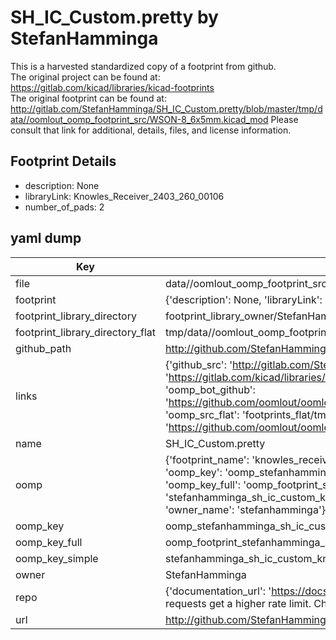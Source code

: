 # SH_IC_Custom.pretty by StefanHamminga  
This is a harvested standardized copy of a footprint from github.  
The original project can be found at:  
https://gitlab.com/kicad/libraries/kicad-footprints  
The original footprint can be found at:
http://gitlab.com/StefanHamminga/SH_IC_Custom.pretty/blob/master/tmp/data//oomlout_oomp_footprint_src/WSON-8_6x5mm.kicad_mod
Please consult that link for additional, details, files, and license information.  
## Footprint Details
* description: None  
* libraryLink: Knowles_Receiver_2403_260_00106  
* number_of_pads: 2  
## yaml dump  
| Key | Value |  
| --- | --- |  
| file | data//oomlout_oomp_footprint_src/SH_IC_Custom.pretty/Knowles_Receiver_2403_260_00106.kicad_mod |  
| footprint | {'description': None, 'libraryLink': 'Knowles_Receiver_2403_260_00106', 'number_of_pads': 2} |  
| footprint_library_directory | footprint_library_owner/StefanHamminga_SH_IC_Custom.pretty |  
| footprint_library_directory_flat | tmp/data//oomlout_oomp_footprint_src/footprints_flat/stefanhamminga_sh_ic_custom_knowles_receiver_2403_260_00106/working |  
| github_path | http://github.com/StefanHamminga/SH_IC_Custom.pretty/blob/master/tmp/data//oomlout_oomp_footprint_src/Knowles_Receiver_2403_260_00106.kicad_mod |  
| links | {'github_src': 'http://gitlab.com/StefanHamminga/SH_IC_Custom.pretty/blob/master/tmp/data//oomlout_oomp_footprint_src/WSON-8_6x5mm.kicad_mod', 'github_src_repo': 'https://gitlab.com/kicad/libraries/kicad-footprints', 'oomp_bot': 'tmp/data//oomlout_oomp_footprint_src/footprints/stefanhamminga_sh_ic_custom_knowles_receiver_2403_260_00106/working', 'oomp_bot_github': 'https://github.com/oomlout/oomlout_oomp_footprint_bot/tree/main/tmp/data//oomlout_oomp_footprint_src/footprints/stefanhamminga_sh_ic_custom_knowles_receiver_2403_260_00106/working', 'oomp_src_flat': 'footprints_flat/tmp/data//oomlout_oomp_footprint_src/footprints_flat/stefanhamminga_sh_ic_custom_knowles_receiver_2403_260_00106/working', 'oomp_src_flat_github': 'https://github.com/oomlout/oomlout_oomp_footprint_src/tree/main/tmp/data//oomlout_oomp_footprint_src/footprints_flat/stefanhamminga_sh_ic_custom_knowles_receiver_2403_260_00106/working'} |  
| name | SH_IC_Custom.pretty |  
| oomp | {'footprint_name': 'knowles_receiver_2403_260_00106', 'library_name': 'sh_ic_custom', 'md5': '1ff2e392ecd27f2b5f5dad2a5d8f8db3', 'md5_10': '1ff2e392ec', 'md5_5': '1ff2e', 'md5_6': '1ff2e3', 'oomp_key': 'oomp_stefanhamminga_sh_ic_custom_knowles_receiver_2403_260_00106', 'oomp_key_extra': 'oomp_footprint_stefanhamminga_sh_ic_custom_knowles_receiver_2403_260_00106', 'oomp_key_full': 'oomp_footprint_stefanhamminga_sh_ic_custom_knowles_receiver_2403_260_00106_1ff2e3', 'oomp_key_simple': 'stefanhamminga_sh_ic_custom_knowles_receiver_2403_260_00106', 'original_filename': 'data//oomlout_oomp_footprint_src/SH_IC_Custom.pretty/Knowles_Receiver_2403_260_00106.kicad_mod', 'owner_name': 'stefanhamminga'} |  
| oomp_key | oomp_stefanhamminga_sh_ic_custom_knowles_receiver_2403_260_00106 |  
| oomp_key_full | oomp_footprint_stefanhamminga_sh_ic_custom_knowles_receiver_2403_260_00106 |  
| oomp_key_simple | stefanhamminga_sh_ic_custom_knowles_receiver_2403_260_00106 |  
| owner | StefanHamminga |  
| repo | {'documentation_url': 'https://docs.github.com/rest/overview/resources-in-the-rest-api#rate-limiting', 'message': "API rate limit exceeded for 84.66.142.224. (But here's the good news: Authenticated requests get a higher rate limit. Check out the documentation for more details.)"} |  
| url | http://github.com/StefanHamminga/SH_IC_Custom.pretty |  

